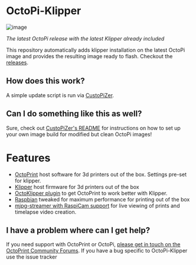 # OctoPi-Klipper
![image](https://raw.githubusercontent.com/guysoft/OctoPi-Klipper/main/media/OctoPi-Klipper.png)

*The latest OctoPi release with the latest Klipper already included*

This repository automatically adds klipper installation on the latest OctoPi image
and provides the resulting image ready to flash. Checkout the [releases](https://github.com/guysoft/OctoPi-Klipper-CustoPiZer/releases).

## How does this work?

A simple update script is run via [CustoPiZer](https://github.com/OctoPrint/CustoPiZer).

## Can I do something like this as well?

Sure, check out [CustoPiZer's README](https://github.com/OctoPrint/CustoPiZer) for 
instructions on how to set up your own image build for modified but clean OctoPi images!


# Features

* [OctoPrint](http://octoprint.org) host software for 3d printers out of the box. Settings pre-set for klipper.
* [Klipper](https://github.com/KevinOConnor/klipper/) host firmware for 3d printers out of the box
* [OctoKlipper plugin](https://plugins.octoprint.org/plugins/klipper/) to get OctoPrint to work better with Klipper.
* [Raspbian](http://www.raspbian.org/) tweaked for maximum performance for printing out of the box
* [mjpg-streamer with RaspiCam support](https://github.com/jacksonliam/mjpg-streamer) for live viewing of prints and timelapse video creation.

## I have a problem where can I get help?

If you need support with OctoPrint or OctoPi, [please get in touch on the OctoPrint Community Forums](https://community.octoprint.org).
If you have a bug specific to OctoPi-Klipper use the issue tracker
